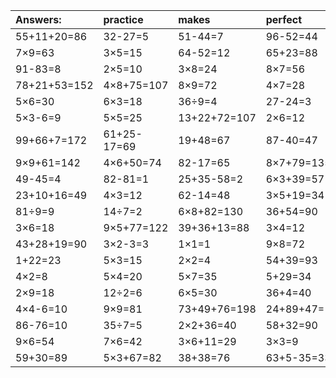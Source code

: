 | Answers: | practice | makes | perfect | ! |
| :--- | :--- | :--- | :--- | :--- |
| 55+11+20=86 | 32-27=5 | 51-44=7 | 96-52=44 | 3+65=68 | 
| 7×9=63 | 3×5=15 | 64-52=12 | 65+23=88 | 2×7=14 | 
| 91-83=8 | 2×5=10 | 3×8=24 | 8×7=56 | 89-68=21 | 
| 78+21+53=152 | 4×8+75=107 | 8×9=72 | 4×7=28 | 3×2+58=64 | 
| 5×6=30 | 6×3=18 | 36÷9=4 | 27-24=3 | 56÷8=7 | 
| 5×3-6=9 | 5×5=25 | 13+22+72=107 | 2×6=12 | 32÷4=8 | 
| 99+66+7=172 | 61+25-17=69 | 19+48=67 | 87-40=47 | 45-16=29 | 
| 9×9+61=142 | 4×6+50=74 | 82-17=65 | 8×7+79=135 | 8×2=16 | 
| 49-45=4 | 82-81=1 | 25+35-58=2 | 6×3+39=57 | 7×8=56 | 
| 23+10+16=49 | 4×3=12 | 62-14=48 | 3×5+19=34 | 33-16=17 | 
| 81÷9=9 | 14÷7=2 | 6×8+82=130 | 36+54=90 | 7×3=21 | 
| 3×6=18 | 9×5+77=122 | 39+36+13=88 | 3×4=12 | 28-20=8 | 
| 43+28+19=90 | 3×2-3=3 | 1×1=1 | 9×8=72 | 66-22=44 | 
| 1+22=23 | 5×3=15 | 2×2=4 | 54+39=93 | 8×5=40 | 
| 4×2=8 | 5×4=20 | 5×7=35 | 5+29=34 | 7×2=14 | 
| 2×9=18 | 12÷2=6 | 6×5=30 | 36+4=40 | 2×3=6 | 
| 4×4-6=10 | 9×9=81 | 73+49+76=198 | 24+89+47=160 | 10+23=33 | 
| 86-76=10 | 35÷7=5 | 2×2+36=40 | 58+32=90 | 20+78=98 | 
| 9×6=54 | 7×6=42 | 3×6+11=29 | 3×3=9 | 3×7=21 | 
| 59+30=89 | 5×3+67=82 | 38+38=76 | 63+5-35=33 | 4×8=32 | 
